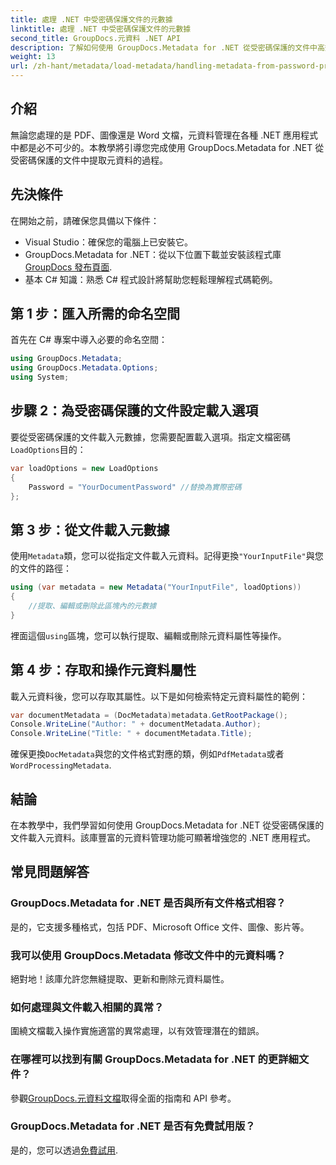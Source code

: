 ```yaml
---
title: 處理 .NET 中受密碼保護文件的元數據
linktitle: 處理 .NET 中受密碼保護文件的元數據
second_title: GroupDocs.元資料 .NET API
description: 了解如何使用 GroupDocs.Metadata for .NET 從受密碼保護的文件中高效提取和管理元資料。這個綜合教程涵蓋了基本步驟，包括設定載入選項、存取元資料屬性。
weight: 13
url: /zh-hant/metadata/load-metadata/handling-metadata-from-password-protected-document/
---
```

## 介紹

無論您處理的是 PDF、圖像還是 Word 文檔，元資料管理在各種 .NET 應用程式中都是必不可少的。本教學將引導您完成使用 GroupDocs.Metadata for .NET 從受密碼保護的文件中提取元資料的過程。

## 先決條件

在開始之前，請確保您具備以下條件：

- Visual Studio：確保您的電腦上已安裝它。
-  GroupDocs.Metadata for .NET：從以下位置下載並安裝該程式庫[GroupDocs 發布頁面](https://releases.groupdocs.com/metadata/net/).
- 基本 C# 知識：熟悉 C# 程式設計將幫助您輕鬆理解程式碼範例。

## 第 1 步：匯入所需的命名空間

首先在 C# 專案中導入必要的命名空間：

```csharp
using GroupDocs.Metadata;
using GroupDocs.Metadata.Options;
using System;
```

## 步驟 2：為受密碼保護的文件設定載入選項

要從受密碼保護的文件載入元數據，您需要配置載入選項。指定文檔密碼`LoadOptions`目的：

```csharp
var loadOptions = new LoadOptions
{
    Password = "YourDocumentPassword" //替換為實際密碼
};
```

## 第 3 步：從文件載入元數據

使用`Metadata`類，您可以從指定文件載入元資料。記得更換`"YourInputFile"`與您的文件的路徑：

```csharp
using (var metadata = new Metadata("YourInputFile", loadOptions))
{
    //提取、編輯或刪除此區塊內的元數據
}
```

裡面這個`using`區塊，您可以執行提取、編輯或刪除元資料屬性等操作。

## 第 4 步：存取和操作元資料屬性

載入元資料後，您可以存取其屬性。以下是如何檢索特定元資料屬性的範例：

```csharp
var documentMetadata = (DocMetadata)metadata.GetRootPackage();
Console.WriteLine("Author: " + documentMetadata.Author);
Console.WriteLine("Title: " + documentMetadata.Title);
```

確保更換`DocMetadata`與您的文件格式對應的類，例如`PdfMetadata`或者`WordProcessingMetadata`.

## 結論

在本教學中，我們學習如何使用 GroupDocs.Metadata for .NET 從受密碼保護的文件載入元資料。該庫豐富的元資料管理功能可顯著增強您的 .NET 應用程式。

## 常見問題解答

### GroupDocs.Metadata for .NET 是否與所有文件格式相容？
是的，它支援多種格式，包括 PDF、Microsoft Office 文件、圖像、影片等。

### 我可以使用 GroupDocs.Metadata 修改文件中的元資料嗎？
絕對地！該庫允許您無縫提取、更新和刪除元資料屬性。

### 如何處理與文件載入相關的異常？
圍繞文檔載入操作實施適當的異常處理，以有效管理潛在的錯誤。

### 在哪裡可以找到有關 GroupDocs.Metadata for .NET 的更詳細文件？
參觀[GroupDocs.元資料文檔](https://reference.groupdocs.com/metadata/net/)取得全面的指南和 API 參考。

### GroupDocs.Metadata for .NET 是否有免費試用版？
是的，您可以透過[免費試用](https://releases.groupdocs.com/).